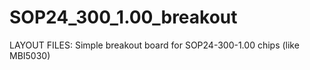 SOP24_300_1.00_breakout
=======================

LAYOUT FILES: Simple breakout board for SOP24-300-1.00 chips (like MBI5030)